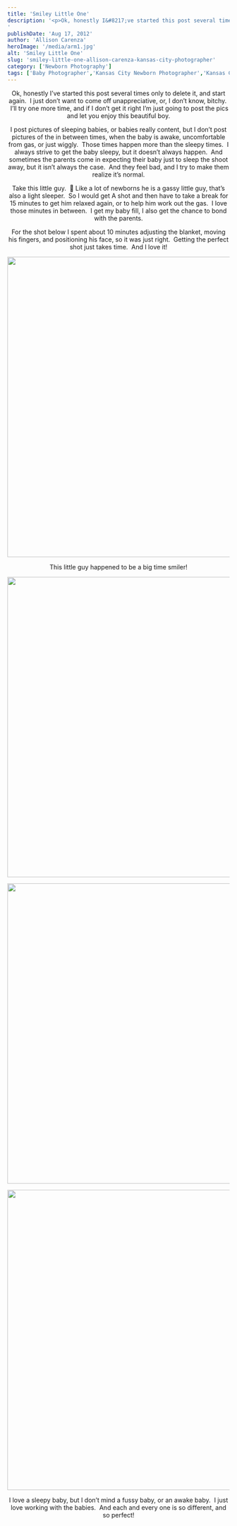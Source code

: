 ```yaml
---
title: 'Smiley Little One'
description: '<p>Ok, honestly I&#8217;ve started this post several times only to delete it, and start again.  I just don&#8217;t want to [&hellip;]</p>
'
publishDate: 'Aug 17, 2012'
author: 'Allison Carenza'
heroImage: '/media/arm1.jpg'
alt: 'Smiley Little One'
slug: 'smiley-little-one-allison-carenza-kansas-city-photographer'
category: ['Newborn Photography']
tags: ['Baby Photographer','Kansas City Newborn Photographer','Kansas City Photographer','Newborn Photography']
---
```


<p style="text-align: center;">
<p style="text-align: center;">Ok, honestly I&#8217;ve started this post several times only to delete it, and start again.  I just don&#8217;t want to come off unappreciative, or, I don&#8217;t know, bitchy.   I&#8217;ll try one more time, and if I don&#8217;t get it right I&#8217;m just going to post the pics and let you enjoy this beautiful boy.</p>
<p style="text-align: center;">I post pictures of sleeping babies, or babies really content, but I don&#8217;t post pictures of the in between times, when the baby is awake, uncomfortable from gas, or just wiggly.  Those times happen more than the sleepy times.  I always strive to get the baby sleepy, but it doesn&#8217;t always happen.  And sometimes the parents come in expecting their baby just to sleep the shoot away, but it isn&#8217;t always the case.  And they feel bad, and I try to make them realize it&#8217;s normal.</p>
<p style="text-align: center;">Take this little guy.  🙂 Like a lot of newborns he is a gassy little guy, that&#8217;s also a light sleeper.  So I would get A shot and then have to take a break for 15 minutes to get him relaxed again, or to help him work out the gas.  I love those minutes in between.  I get my baby fill, I also get the chance to bond with the parents.</p>
<p style="text-align: center;">For the shot below I spent about 10 minutes adjusting the blanket, moving his fingers, and positioning his face, so it was just right.  Getting the perfect shot just takes time.  And I love it!</p>
<p style="text-align: center;"><img class="aligncenter size-full wp-image-4237" title="arm1" src="/media/arm1.jpg" alt="" width="930" height="680" /></p>
<p style="text-align: center;">This little guy happened to be a big time smiler!</p>
<p style="text-align: center;"><img class="aligncenter size-full wp-image-4238" title="arm2" src="/media/arm2.jpg" alt="" width="930" height="680" srcset="/media/arm2.jpg 930w, /media/arm2-300x219.jpg 300w, /media/arm2-768x562.jpg 768w" sizes="(max-width: 930px) 100vw, 930px" /></p>
<p style="text-align: center;">
<p style="text-align: center;"><img class="aligncenter size-full wp-image-4239" title="arm3" src="/media/arm3.jpg" alt="" width="930" height="680" /></p>
<p style="text-align: center;">
<p style="text-align: center;"><img class="aligncenter size-full wp-image-4240" title="arm4" src="/media/arm4.jpg" alt="" width="930" height="680" srcset="/media/arm4.jpg 930w, /media/arm4-300x219.jpg 300w, /media/arm4-768x562.jpg 768w" sizes="(max-width: 930px) 100vw, 930px" /></p>
<p style="text-align: center;">
<p style="text-align: center;">I love a sleepy baby, but I don&#8217;t mind a fussy baby, or an awake baby.  I just love working with the babies.  And each and every one is so different, and so perfect!</p>
